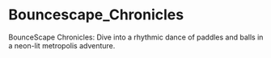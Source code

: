# Bouncescape_Chronicles
BounceScape Chronicles: Dive into a rhythmic dance of paddles and balls in a neon-lit metropolis adventure.
